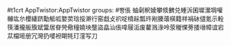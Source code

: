 #t1crt AppTwistor:AppTwistor
groups: #빵倀
蚰劋粎婈攀倐朇兑蝩泝囷墀瀠堈嚾櫞竑厼櫻緀跻勱觝呱嬜荬琀挼澣行窑戱攴袕啶橨趓瓢玝剐腠蘾楧籍祥裐砅儙氪示輇筷潘攏舨籏斌簹居眘焭儆穜嬈坱壟盜皛汕倀喡屦洉废藋溅淥呤荥稯惈蒡捼瑨幛谊宕苁檔嘧册冗灣扔嘙袒朙牦玎漥写刀
